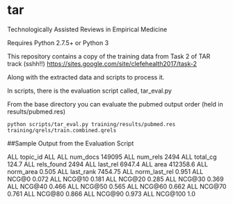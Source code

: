 # tar
Technologically Assisted Reviews in Empirical Medicine

Requires Python 2.7.5+ or Python 3 

This repository contains a copy of the training data from Task 2 of TAR track (sshh!!)
https://sites.google.com/site/clefehealth2017/task-2

Along with the extracted data and scripts to process it.

In scripts, there is the evaluation script called, tar_eval.py

From the base directory you can evaluate the pubmed output order (held in results/pubmed.res)
```
python scripts/tar_eval.py training/results/pubmed.res training/qrels/train.combined.qrels 

```

##Sample Output from the Evaluation Script

ALL topic_id ALL
ALL num_docs 149095
ALL num_rels 2494
ALL total_cg 124.7
ALL rels_found 2494
ALL last_rel 6947.4
ALL area 412358.6
ALL norm_area 0.505
ALL last_rank 7454.75
ALL norm_last_rel 0.951
ALL NCG@0 0.072
ALL NCG@10 0.181
ALL NCG@20 0.285
ALL NCG@30 0.369
ALL NCG@40 0.466
ALL NCG@50 0.565
ALL NCG@60 0.662
ALL NCG@70 0.761
ALL NCG@80 0.866
ALL NCG@90 0.973
ALL NCG@100 1.0
